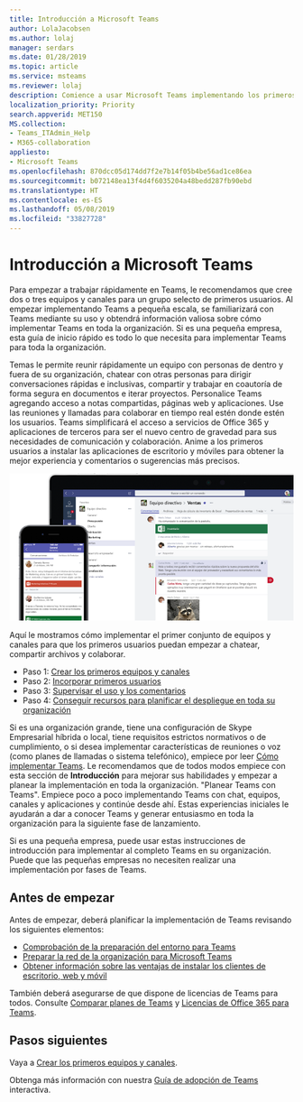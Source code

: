 ```yaml
---
title: Introducción a Microsoft Teams
author: LolaJacobsen
ms.author: lolaj
manager: serdars
ms.date: 01/28/2019
ms.topic: article
ms.service: msteams
ms.reviewer: lolaj
description: Comience a usar Microsoft Teams implementando los primeros equipos y canales para poder crear su experiencia con Teams antes de implementarlo de forma generalizada en toda la organización.
localization_priority: Priority
search.appverid: MET150
MS.collection:
- Teams_ITAdmin_Help
- M365-collaboration
appliesto:
- Microsoft Teams
ms.openlocfilehash: 870dcc05d174dd7f2e7b14f05b4be56ad1ce86ea
ms.sourcegitcommit: b072148ea13f4d4f6035204a48bedd287fb90ebd
ms.translationtype: HT
ms.contentlocale: es-ES
ms.lasthandoff: 05/08/2019
ms.locfileid: "33827728"
---
```

# <a name="get-started-with-microsoft-teams"></a>Introducción a Microsoft Teams

Para empezar a trabajar rápidamente en Teams, le recomendamos que cree dos o tres equipos y canales para un grupo selecto de primeros usuarios. Al empezar implementando Teams a pequeña escala, se familiarizará con Teams mediante su uso y obtendrá información valiosa sobre cómo implementar Teams en toda la organización. Si es una pequeña empresa, esta guía de inicio rápido es todo lo que necesita para implementar Teams para toda la organización.


Temas le permite reunir rápidamente un equipo con personas de dentro y fuera de su organización, chatear con otras personas para dirigir conversaciones rápidas e inclusivas, compartir y trabajar en coautoría de forma segura en documentos e iterar proyectos. Personalice Teams agregando acceso a notas compartidas, páginas web y aplicaciones. Use las reuniones y llamadas para colaborar en tiempo real estén donde estén los usuarios. Teams simplificará el acceso a servicios de Office 365 y aplicaciones de terceros para ser el nuevo centro de gravedad para sus necesidades de comunicación y colaboración. Anime a los primeros usuarios a instalar las aplicaciones de escritorio y móviles para obtener la mejor experiencia y comentarios o sugerencias más precisos.

![Introducción a Teams](media/get-started-microsoft-teams.png "Captura de pantalla que muestra la interfaz de usuario del cliente móviles y de escritorio de Teams" ) 

Aquí le mostramos cómo implementar el primer conjunto de equipos y canales para que los primeros usuarios puedan empezar a chatear, compartir archivos y colaborar.

- Paso 1: [Crear los primeros equipos y canales](get-started-with-teams-create-your-first-teams-and-channels.md)
- Paso 2: [Incorporar primeros usuarios](get-started-with-teams-onboard-early-adopters.md)
- Paso 3: [Supervisar el uso y los comentarios](get-started-with-teams-monitor-usage-and-feedback.md)
- Paso 4: [Conseguir recursos para planificar el despliegue en toda su organización](get-started-with-teams-resources-for-org-wide-rollout.md)

Si es una organización grande, tiene una configuración de Skype Empresarial híbrida o local, tiene requisitos estrictos normativos o de cumplimiento, o si desea implementar características de reuniones o voz (como planes de llamadas o sistema telefónico), empiece por leer [Cómo implementar Teams](how-to-roll-out-teams.md). Le recomendamos que de todos modos empiece con esta sección de **Introducción** para mejorar sus habilidades y empezar a planear la implementación en toda la organización. "Planear Teams con Teams". Empiece poco a poco implementando Teams con chat, equipos, canales y aplicaciones y continúe desde ahí. Estas experiencias iniciales le ayudarán a dar a conocer Teams y generar entusiasmo en toda la organización para la siguiente fase de lanzamiento. 

Si es una pequeña empresa, puede usar estas instrucciones de introducción para implementar al completo Teams en su organización. Puede que las pequeñas empresas no necesiten realizar una implementación por fases de Teams.

## <a name="before-you-get-started"></a>Antes de empezar

Antes de empezar, deberá planificar la implementación de Teams revisando los siguientes elementos:

- [Comprobación de la preparación del entorno para Teams](environment-readiness.md)
- [Preparar la red de la organización para Microsoft Teams](prepare-network.md)
- [Obtener información sobre las ventajas de instalar los clientes de escritorio, web y móvil](get-clients.md)

También deberá asegurarse de que dispone de licencias de Teams para todos. Consulte [Comparar planes de Teams](https://products.office.com/microsoft-teams/free) y [Licencias de Office 365 para Teams](office-365-licensing.md). 



## <a name="next-steps"></a>Pasos siguientes
Vaya a [Crear los primeros equipos y canales](get-started-with-teams-create-your-first-teams-and-channels.md).

Obtenga más información con nuestra [Guía de adopción de Teams](https://aka.ms/teamstoolkit) interactiva.
